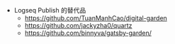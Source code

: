 - Logseq Publish 的替代品
	- https://github.com/TuanManhCao/digital-garden
	- https://github.com/jackyzha0/quartz
	- https://github.com/binnyva/gatsby-garden/